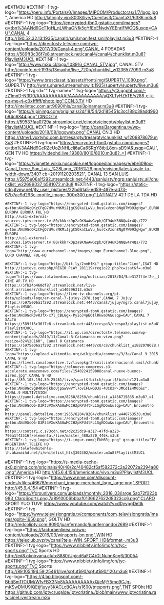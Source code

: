   #EXTM3U
  #EXTINF:-1 tvg-logo="https://peru.info/Portals/0/Images/MIPCOM/Productoras/1/7/logo.jpg", America HD
  http://latiniptv.vip:8008/live/Cuentas3/Cuanta31/6386.m3u8
  #EXTINF:-1 tvg-logo="https://encrypted-tbn0.gstatic.com/images?q=tbn%3AANd9GcT1gHj_nLWhaGNfk5gYfEoENvdvYEEnrlFWCQ&usqp=CAU",CANAL 4
  http://190.52.32.13:1935/canal4/smil:manifest.smil/playlist.m3u8
  #EXTINF:-1 tvg-logo="https://directostv.teleame.com/wp-content/uploads/2017/09/Canal-4.png",CANAL 4 POSADAS
	https://589ff3c36f7e8.streamlock.net/canal4/canal4/chunklist.m3u8?PlaylistM3UCL
	#EXTINF:-1 tvg-logo="http://www.m3u.cl/logo/108916_CANAL_5TV.jpg", CANAL 5TV
	http://coninfo.net:1935/13maxhd/live_720p/chunklist_w1236577093.m3u8
	#EXTINF:-1 tvg-logo="https://www.bresciasat.it/assets/front/img/SUPERTV_1080.png", SUPER.TV
	http://wms.shared.streamshow.it:1935/supertv/supertv/live.m3u8
	#EXTINF:-1 tvg-id="" tvg-name="" tvg-logo="https://yt3.ggpht.com/-zZ1mqD-N3D0/AAAAAAAAAAI/AAAAAAAAAAA/aQXLTyHZhTE/s288-c-k-no-mo-rj-c0xffffff/photo.jpg",CCN.3.TV HD
	http://intelintec.com.ar:9090/hls/canal3pinamar.m3u8
	#EXTINF:-1 tvg-logo="https://i.pinimg.com/originals/2d/18/54/2d185451c3cc188c39add960b94c6844.png",CINCOTV
	https://59537faa0729a.streamlock.net/cincotv/cincotv/playlist.m3u8?PlaylistM3UCL
	#EXTINF:-1 tvg-logo="http://canal3argentina.tv/wp-content/uploads/2018/08/logoweb.png",CANAL CN.3 HD
	https://stmv1.voxtvhd.com.br/tresargtv/tresargtv/chunklist_w1209878679.m3u8
	#EXTINF:-1 tvg-logo="https://encrypted-tbn0.gstatic.com/images?q=tbn%3AANd9GcRZcUo2tNHLclj6aCa6SRgY8tbjL8xn-sD9IA&usqp=CAU", GEN TV HD
	https://videohd.live:19360/8010/8010.m3u8?_=1
	#EXTINF:-1 tvg-logo="https://vignette.wikia.nocookie.net/logopedia/images/e/eb/609px-Canal_Trece_San_Luis_%28Logo_2016%29.png/revision/latest/scale-to-width-down/340?  cb=20191120203521", CANAL 13 SAN LUIS
	https://5975e06a1f292.streamlock.net:4443/sanluistv/ngrp:sanluistv_all/chunklist_w22689037_b581072.m3u8
	#EXTINF:-1 tvg-logo="https://static-cdn.jtvnw.net/jtv_user_pictures/22bd61a5-ed59-497e-ad73-67b7ac9d293c-profile_image-300x300.png",LATINATV 42.1 DE LA TDA.HD
	
	#EXTINF:-1 tvg-logo="https://encrypted-tbn0.gstatic.com/images?q=tbn:ANd9GcQKzCFgO7dVurNKMiJjgCSQkaCLwVu_husCxVzon8NgO7W093gHgw",EUROPA EUROPA EUROPA FUL_HD
	http://us1-external-sources.iptvserver.tv:80/kkkrkDp2a9KNwAwGzpb/QT94uK5NNQw4r4Qs/772
	#EXTINF:-1 tvg-logo="https://encrypted-tbn0.gstatic.com/images?q=tbn:ANd9GcQKzCFgO7dVurNKMiJjgCSQkaCLwVu_husCxVzon8NgO7W093gHgw",EUROPA EUROPA 
	http://us1-external-sources.iptvserver.tv:80/kkkrkDp2a9KNwAwGzpb/QT94uK5NNQw4r4Qs/772
	#EXTINF:-1 tvg-logo="http://www.eurochannel.com/images/Logo_Eurochannel-Blue.png", EURO CHANNEL FUL-HD
	
	#EXTINF:-1 tvg-logo="http://bit.ly/2nmHfKi" group-title="Cine",ISAT HD
	http://ipeteve.com/php/REGIO_PLAY_281119/regio22.php?c=isat&f=.m3u8
	#EXTINF:-1 tvg-logo="https://www.totalmedios.com/img/noticias/2018/04/5ae3127f4ef2e__838x390.jpg", CINE AR.TV HD
	https://5fb24b460df87.streamlock.net/live-cont.ar/cinear/chunklist_w140296313.m3u8
	#EXTINF:-1 tvg-logo="https://live-tv-channels.org/pt-data/uploads/logo/ar-canal-7-jujuy-2978.jpg",CANAL 7 Jujuy
	https://5975e06a1f292.streamlock.net:4443/canal7jujuy/ngrp:canal7jujuy_all/playlist.m3u8?PlaylistM3UCL
	#EXTINF:-1 tvg-logo="https://encrypted-tbn0.gstatic.com/images?q=tbn:ANd9GcR3v0JfX-x7l_CBLGgk-PyioJ4pEOIlRkwaOA&usqp=CAU",CANAL 7 SALTA 
	https://589ff3c36f7e8.streamlock.net:443/crespo3/crespo3/playlist.m3u8?PlaylistM3UCL
	#EXTINF:-1 tvg-logo="https://i1.wp.com/directostv.teleame.com/wp-content/uploads/2019/11/Canal-8-Catamarca-en-vivo.png?resize=324%2C160", Canal 8 Catamarca
	https://5975e06a1f292.streamlock.net:4443/c8/c8/chunklist_w1882978628.m3u8
	#EXTINF:-1 tvg-logo="https://upload.wikimedia.org/wikipedia/commons/3/3a/Canal_9_2015.png",EL CANAL 9 HD
	https://live2.canaloncelive.tv/livepkgr2/smil:internacional.smil/chunklist_w857109780_b850000_slesp.m3u8
	#EXTINF:-1 tvg-logo="https://elnueve-compress.s3-accelerate.amazonaws.com/files/1540224159808canal-nueve-buenos-aires.jpg",CANAL 9 HD
	http://89.105.194.59:25461/live/spart$!bitch/spart$!bitch/121.m3u8
	#EXTINF:-1 tvg-logo="https://encrypted-tbn0.gstatic.com/images?q=tbn:ANd9GcSg84RxHjkboUjpSwVwVYl7oviFLwGDJs-4UCKzP-JMCdIE4MOb&s", CANAL.9 MULTIVISION
	https://panel.dattalive.com/8250/8250/chunklist_w1456715835.m3u8?_=1
	#EXTINF:-1 tvg-logo="https://encrypted-tbn0.gstatic.com/images?q=tbn:ANd9GcQ6-D3Rt3VXwXAS0wMCCH2pKPU4tFL1SgKDGw&usqp=CAU",Encuentro HD
	http://panel.dattalive.com:1935/8204/8204/chunklist_w448763530.m3u8
	#EXTINF:-1 tvg-logo="https://encrypted-tbn0.gstatic.com/images?q=tbn:ANd9GcQ6-D3Rt3VXwXAS0wMCCH2pKPU4tFL1SgKDGw&usqp=CAU",Encuentro HD
	https://contar1.c.s73cdn.net/d2c35dc9-a317-47fd-a323-796a1f42516f/elemental/live/master_480x270_446k.m3u8
	#EXTINF:-1 tvg-logo="https://i.imgur.com/jEkH6Rj.png" group-title="TV ARGENTINA",TELEFE HD
	http://telefewhitehls-lh.akamaihd.net/i/whitelist_hls@302302/master.m3u8?PlaylistM3UCL
  #EXTINF:-1 tvg-logo="https://s-media-cache-ak0.pinimg.com/originals/40/48/2c/40482cf6af582372c2a22072a2394a80.png",America HD
	http://45.6.4.154/americatuc/vivo.m3u8?PlaylistM3UCL
  #EXTINF:-1 tvg-logo="https://www.nme.com/discount-codes/vfiles/46676/merchant_image-merchant_logo_large.png",SPORT
	http://45.6.4.154
	#EXTINF:-1 tvg-logo="https://forounivers.com/uploads/monthly_2018_03/large.5ab72f023b983_ClaroSports.png.7a8910006bbbaf0136627622d8323cc6.png",CLARO SPORT YUO TUVE
	https://www.youtube.com/watch?v=dDyvpgDetIk
	#EXTINF:-1 tvg-logo="https://www.televisiongratis.tv/components/com_televisiongratis/images/goltv-1650.png", GOLTV HD
	http://redcoliptv.com:8090/juanfernando/juanfernando/2689
	#EXTINF:-1 tvg-logo="https://facturaenlinea.co/wp-content/uploads/2016/03/winsports-bn.png",WIN HD
	https://teleclub.xyz/tv/canal?tele=WIN_SPORT_HD&format=.m3u8
	#EXTINF:-1 tvg-logo="https://www.nibbletv.info/img/ch/tyc-sports.png",TyC Sports HD
	http://ed8.oknirvana.club:8880/Upjcd6aFC4/GLNuhnKcg6/30054
	#EXTINF:-1 tvg-logo="https://www.nibbletv.info/img/ch/tyc-sports.png",TyC Sports 
	http://89.105.194.59:25461/live/spfut$90/spfut$90/120.m3u8
	#EXTINF:-1 tvg-logo="https://4.bp.blogspot.com/-BbtjSmTfOUM/WfvFBX3No8I/AAAAAAAAAxQ/eMjY5mo9CJg-mKSwDMU9IQEtjfjuyy3KACLcBGAs/s1600/tntsports.png",TNT SPOht HD
https://github.com/iptvcrugalde/iptvcrlatina./blob/main/www.iptvcrlatina.raw.cineLivestream.m3u
